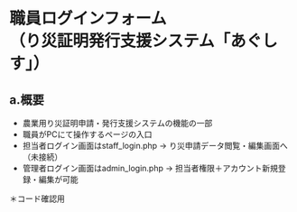 # 職員ログインフォーム<br>（り災証明発行支援システム「あぐしす」）

## a.概要
- 農業用り災証明申請・発行支援システムの機能の一部
- 職員がPCにて操作するページの入口
- 担当者ログイン画面はstaff_login.php → り災申請データ閲覧・編集画面へ（未接続）
- 管理者ログイン画面はadmin_login.php → 担当者権限＋アカウント新規登録・編集が可能

＊コード確認用